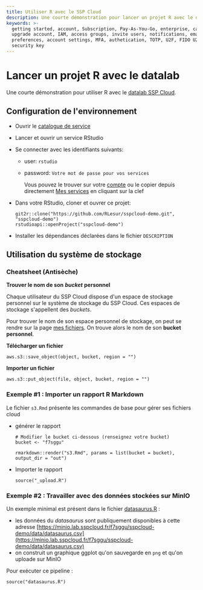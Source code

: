 ```yaml
---
title: Utiliser R avec le SSP Cloud
description: Une courte démonstration pour lancer un projet R avec le datalab SSP Cloud
keywords: >-
  getting started, account, Subscription, Pay-As-You-Go, enterprise, catalog,
  upgrade account, IAM, access groups, invite users, notifications, email
  preferences, account settings, MFA, authetication, TOTP, U2F, FIDO U2F,
  security key
---
```


# Lancer un projet R avec le datalab

Une courte démonstration pour utiliser R avec le [datalab SSP Cloud](https://datalab.sspcloud.fr).

## Configuration de l'environnement

* Ouvrir le [catalogue de service](https://datalab.sspcloud.fr/my-lab/catalogue/inseefrlab-helm-charts-datascience)
* Lancer et ouvrir un service RStudio
* Se connecter avec les identifiants suivants:
  * user: `rstudio`
  * password: `Votre mot de passe pour vos services` 

    Vous pouvez le trouver sur votre [compte](https://datalab.sspcloud.fr/mon-compte)  ou le copier depuis directement [Mes services](https://datalab.sspcloud.fr/my-services) en cliquant sur la clef
* Dans votre RStudio, cloner et ouvrer ce projet:

  ```text
  git2r::clone("https://github.com/RLesur/sspcloud-demo.git", "sspcloud-demo")
  rstudioapi::openProject("sspcloud-demo")
  ```

* Installer les dépendances déclarées dans le fichier `DESCRIPTION`

## Utilisation du système de stockage

### Cheatsheet \(Antisèche\)

**Trouver le nom de son** _**bucket**_ **personnel**

Chaque utilisateur du SSP Cloud dispose d'un espace de stockage personnel sur le système de stockage du SSP Cloud. Ces espaces de stockage s'appellent des _buckets_.

Pour trouver le nom de son espace personnel de stockage, on peut se rendre sur la page [mes fichiers](https://datalab.sspcloud.fr/mes-fichiers). On trouve alors le nom de son **bucket personnel**.

**Télécharger un fichier**

```text
aws.s3::save_object(object, bucket, region = "")
```

**Importer un fichier**

```text
aws.s3::put_object(file, object, bucket, region = "")
```

### Exemple \#1 : Importer un rapport R Markdown

Le fichier `s3.Rmd` présente les commandes de base pour gérer ses fichiers cloud

* générer le rapport

  ```text
  # Modifier le bucket ci-dessous (renseignez votre bucket)
  bucket <- "f7sggu"

  rmarkdown::render("s3.Rmd", params = list(bucket = bucket), output_dir = "out")
  ```

* Importer le rapport

  ```text
  source("_upload.R")
  ```

### Exemple \#2 : Travailler avec des données stockées sur MinIO

Un exemple minimal est présent dans le fichier [datasaurus.R](https://github.com/RLesur/sspcloud-demo/blob/main/datasaurus.R) :

* les données du _datasaurus_ sont publiquement disponibles à cette adresse [https://minio.lab.sspcloud.fr/f7sggu/sspcloud-demo/data/datasaurus.csv](https://minio.lab.sspcloud.fr/f7sggu/sspcloud-demo/data/datasaurus.csv)
* on construit un graphique ggplot qu'on sauvegarde en `png` et qu'on uploade sur MinIO

Pour exécuter ce pipeline :

```text
source("datasaurus.R")
```



